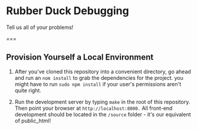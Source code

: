 # Rubber Duck Debugging

Tell us all of your problems!

===

## Provision Yourself a Local Environment

1. After you've cloned this repository into a convenient directory, go ahead and run an ```nom install``` to grab the dependencies for the project. you might have to run ```sudo npm install``` if your user's permissions aren't quite right.

2. Run the development server by typing ```make``` in the root of this repository. Then point your browser at ```http://localhost:8000.``` All front-end development should be located in the ```/source``` folder - it's our equivalent of public_html!